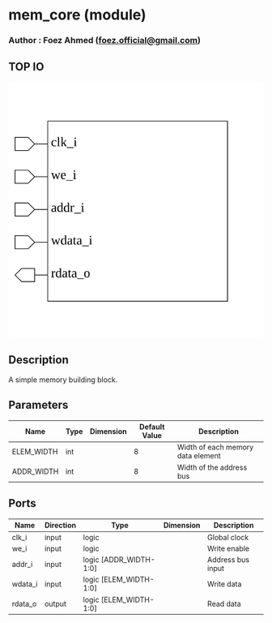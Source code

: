 # mem_core (module)

### Author : Foez Ahmed (foez.official@gmail.com)

## TOP IO
<img src="./mem_core_top.svg">

## Description
 A simple memory building block.

## Parameters
|Name|Type|Dimension|Default Value|Description|
|-|-|-|-|-|
|ELEM_WIDTH|int||8|Width of each memory data element|
|ADDR_WIDTH|int||8|Width of the address bus|

## Ports
|Name|Direction|Type|Dimension|Description|
|-|-|-|-|-|
|clk_i|input|logic||Global clock|
|we_i|input|logic||Write enable|
|addr_i|input|logic [ADDR_WIDTH-1:0]||Address bus input|
|wdata_i|input|logic [ELEM_WIDTH-1:0]||Write data|
|rdata_o|output|logic [ELEM_WIDTH-1:0]||Read data|
